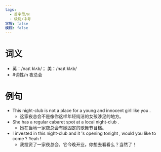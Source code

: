 ```yaml
---
tags:
  - 首字母/N
  - 级别/中考
掌握: false
模糊: false
---
```

# 词义
- 英：/naɪt klʌb/； 美：/naɪt klʌb/
- #词性/n  夜总会
# 例句
- This night-club is not a place for a young and innocent girl like you .
	- 这家夜总会不是像你这样年轻纯洁的女孩涉足的地方。
- She has a regular cabaret spot at a local night-club .
	- 她在当地一家夜总会有她固定的歌舞节目档。
- I invested in this night-club and it 's opening tonight , would you like to come ? Yeah !
	- 我投资了一家夜总会，它今晚开业，你想去看看么？当然了！
